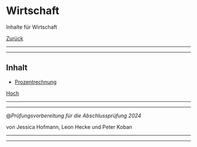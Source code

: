# Wirtschaft

Inhalte für Wirtschaft

[Zurück](/README.md)

---
---

## Inhalt

- [Prozentrechnung](./pages/prozent.md)

[Hoch](#wirtschaft)

---
---

@_Prüfungsvorbereitung für die Abschlussprüfung 2024_

von Jessica Hofmann, Leon Hecke und Peter Koban

---
---

